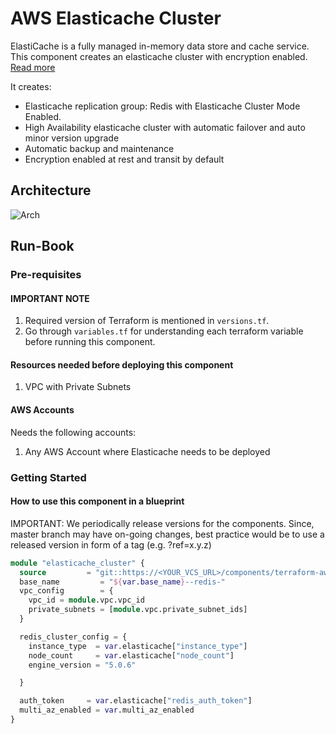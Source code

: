 # AWS Elasticache Cluster

ElastiCache is a fully managed in-memory data store and cache service. This component creates an elasticache cluster with encryption enabled. [Read more](https://aws.amazon.com/elasticache/)

It creates:

- Elasticache replication group: Redis with Elasticache Cluster Mode Enabled.
- High Availability elasticache cluster with automatic failover and auto minor version upgrade
- Automatic backup and maintenance
- Encryption enabled at rest and transit by default

## Architecture

![Arch](./architecture.png)

## Run-Book

### Pre-requisites
  
#### IMPORTANT NOTE

1. Required version of Terraform is mentioned in `versions.tf`.
2. Go through `variables.tf` for understanding each terraform variable before running this component.

#### Resources needed before deploying this component

1. VPC with Private Subnets

#### AWS Accounts

Needs the following accounts:

1. Any AWS Account where Elasticache needs to be deployed

### Getting Started

#### How to use this component in a blueprint

IMPORTANT: We periodically release versions for the components. Since, master branch may have on-going changes, best practice would be to use a released version in form of a tag (e.g. ?ref=x.y.z)

```terraform
module "elasticache_cluster" {
  source         = "git::https://<YOUR_VCS_URL>/components/terraform-aws-elasticache.git?ref=v4.0.0"
  base_name         = "${var.base_name}--redis-"
  vpc_config        = {
    vpc_id = module.vpc.vpc_id
    private_subnets = [module.vpc.private_subnet_ids]
  }

  redis_cluster_config = {
    instance_type  = var.elasticache["instance_type"]
    node_count     = var.elasticache["node_count"]
    engine_version = "5.0.6"

  }

  auth_token     = var.elasticache["redis_auth_token"]
  multi_az_enabled = var.multi_az_enabled
}
```
